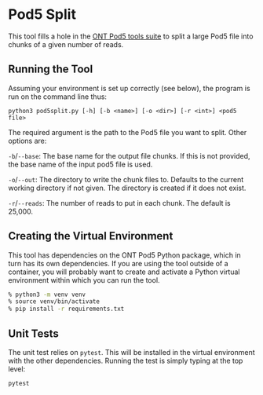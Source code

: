 # Pod5 Split

This tool fills a hole in the [ONT Pod5 tools suite](https://github.com/nanoporetech/pod5-file-format)
to split a large Pod5 file into chunks of a given number of reads.

## Running the Tool

Assuming your environment is set up correctly (see below), the program is run on the command line thus:

```
python3 pod5split.py [-h] [-b <name>] [-o <dir>] [-r <int>] <pod5 file>
```

The required argument is the path to the Pod5 file you want to split. Other options are:

`-b`/`--base`: The base name for the output file chunks. If this is not provided, the base
name of the input pod5 file is used.

`-o`/`--out`: The directory to write the chunk files to. Defaults to the current working
directory if not given. The directory is created if it does not exist.

`-r`/`--reads`: The number of reads to put in each chunk. The default is 25,000.


## Creating the Virtual Environment

This tool has dependencies on the ONT Pod5 Python package, which in turn has its own dependencies.
If you are using the tool outside of a container, you will probably want to create and activate
a Python virtual environment within which you can run the tool.

```BASH
% python3 -m venv venv
% source venv/bin/activate
% pip install -r requirements.txt
```

## Unit Tests

The unit test relies on `pytest`. This will be installed in the virtual environment with the
other dependencies. Running the test is simply typing at the top level:

```BASH
pytest
```
